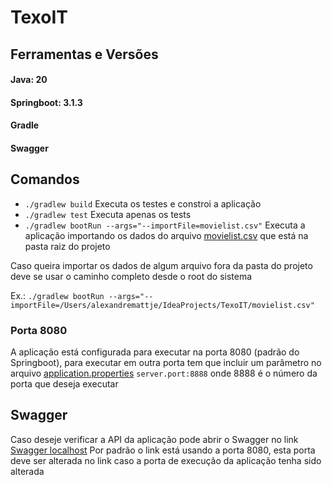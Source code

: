 # TexoIT

## Ferramentas e Versões
#### Java: 20
#### Springboot: 3.1.3
#### Gradle
#### Swagger

## Comandos
* ```./gradlew build``` Executa os testes e constroi a aplicação
* ```./gradlew test``` Executa apenas os tests
* ```./gradlew bootRun --args="--importFile=movielist.csv"``` Executa a aplicação importando os dados do arquivo [movielist.csv](movielist.csv) que está na pasta raiz do projeto 

Caso queira importar os dados de algum arquivo fora da pasta do projeto deve se usar o caminho completo desde o root do sistema

Ex.: ```./gradlew bootRun --args="--importFile=/Users/alexandremattje/IdeaProjects/TexoIT/movielist.csv"```

### Porta 8080
A aplicação está configurada para executar na porta 8080 (padrão do Springboot), para executar em outra porta tem que incluir um parâmetro no arquivo [application.properties](/src/main/resources/application.properties)
```server.port:8888``` onde 8888 é o número da porta que deseja executar

## Swagger
Caso deseje verificar a API da aplicação pode abrir o Swagger no link [Swagger localhost](http://localhost:8080/swagger-ui/index.html)
Por padrão o link está usando a porta 8080, esta porta deve ser alterada no link caso a porta de execução da aplicação tenha sido alterada